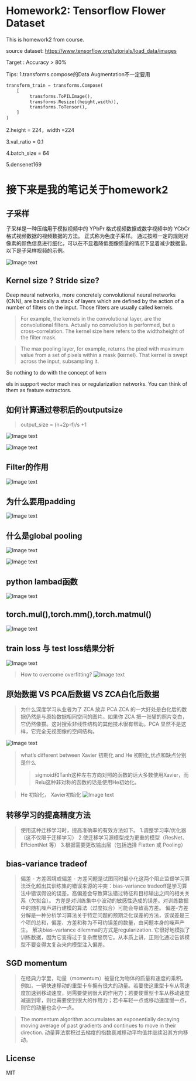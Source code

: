 # Homework2: Tensorflow Flower Dataset
This is homework2 from course.

source dataset: https://www.tensorflow.org/tutorials/load_data/images


Target : Accuracy > 80%

Tips:
1.transforms.compose的Data Augmentation不一定要用
```python
transform_train = transforms.Compose(
    [
         transforms.ToPILImage(),
         transforms.Resize((height,width)), 
         transforms.ToTensor(),
    ]
)
```


2.height = 224，width =224

3.val_ratio = 0.1

4.batch_size = 64

5.densenet169

# 接下来是我的笔记关于homework2

## 子采样

子采样是一种压缩用于模拟视频中的 YPbPr 格式视频数据或数字视频中的 YCbCr 格式视频数据的视频数据的方法。 正式称为色度子采样。 通过按照一定的规则对像素的颜色信息进行细化，可以在不显着降低图像质量的情况下显着减少数据量。 以下是子采样视频的示例。

![Image text](https://github.com/Leozyc-waseda/DeepLearning_Course_Homework/blob/main/picture/zicaiyang.png)

## Kernel size ? Stride size?
Deep neural networks, more concretely convolutional neural networks (CNN), are basically a stack of layers which are defined by the action of a number of filters on the input. Those filters are usually called kernels.

> For example, the kernels in the convolutional layer, are the convolutional filters. Actually no convolution is performed, but a cross-correlation. The kernel size here refers to the widthxheight of the filter mask.

>The max pooling layer, for example, returns the pixel with maximum value from a set of pixels within a mask (kernel). That kernel is swept across the input, subsampling it.

So nothing to do with the concept of kern

els in support vector machines or regularization networks. You can think of them as feature extractors.

## 如何计算通过卷积后的outputsize
> output_size = (n+2p-f)/s +1 

![Image text](https://github.com/Leozyc-waseda/DeepLearning_Course_Homework/blob/main/picture/convout.png)

![Image text](https://github.com/Leozyc-waseda/DeepLearning_Course_Homework/blob/main/picture/maxpool_output.png)

## Filter的作用
![Image text](https://github.com/Leozyc-waseda/DeepLearning_Course_Homework/blob/main/picture/filter.png)

## 为什么要用padding
![Image text](https://github.com/Leozyc-waseda/DeepLearning_Course_Homework/blob/main/picture/whyipadding.png)

## 什么是global pooling
![Image text](https://github.com/Leozyc-waseda/DeepLearning_Course_Homework/blob/main/picture/global_pooling.png)

![Image text](https://github.com/Leozyc-waseda/DeepLearning_Course_Homework/blob/main/picture/global_pooling1.png)

## python lambad函数
![Image text](https://github.com/Leozyc-waseda/DeepLearning_Course_Homework/blob/main/picture/lambda.png)

## torch.mul(),torch.mm(),torch.matmul()
![Image text](https://github.com/Leozyc-waseda/DeepLearning_Course_Homework/blob/main/picture/mul.png)

## train loss 与 test loss结果分析
![Image text](https://github.com/Leozyc-waseda/DeepLearning_Course_Homework/blob/main/picture/train_loss.png)

>How to overcome overfitting?
![Image text](https://github.com/Leozyc-waseda/DeepLearning_Course_Homework/blob/main/picture/overcome_overfitting.png)

## 原始数据 VS PCA后数据 VS ZCA白化后数据
>为什么深度学习从业者为了 ZCA 放弃 PCA
ZCA 的一大好处是白化后的数据仍然是与原始数据相同空间的图片。如果你 ZCA 把一张猫的照片变白，它仍然像猫。这对搜索非线性结构的其他技术很有帮助。PCA 显然不是这样，它完全无视图像的空间结构。

![Image text](https://github.com/Leozyc-waseda/DeepLearning_Course_Homework/blob/main/picture/pca_zca.png)

> what’s different between Xavier 初期化 and He 初期化,优点和缺点分别是什么
>>	sigmoid和Tanh这种左右方向对照的函数的话大多数使用Xavier，而Relu这种非对称的函数的话是使用He初始化。

> He 初始化， Xavier初始化
![Image text](https://github.com/Leozyc-waseda/DeepLearning_Course_Homework/blob/main/picture/He_Xavier.png)

## 转移学习的提高精度方法

> 使用这种迁移学习时，提高准确率的有效方法如下。 
> 1.调整学习率/优化器（这不仅限于迁移学习） 
> 2.使迁移学习源模型成为更重的模型（ResNet、EffcientNet 等） 
> 3.根据需要更改输出层（包括选择 Flatten 或 Pooling）

## bias-variance tradeof
> 偏差 - 方差困境或偏差 - 方差问题是试图同时最小化这两个阻止监督学习算法泛化超出其训练集的错误来源的冲突：bias-variance tradeoff是学习算法中错误假设的误差。高偏差会导致算法错过特征和目标输出之间的相关关系（欠拟合）。
 方差是对训练集中小波动的敏感性造成的误差。对训练数据中的随机噪声进行建模的算法（过度拟合）可能会导致高方差。 
偏差-方差分解是一种分析学习算法关于特定问题的预期泛化误差的方法，该误差是三个项的总和，偏差、方差和称为不可约误差的数量，由问题本身的噪声产生。
解决bias–variance dilemma的方式是regularization.
它很好地模拟了训练数据，因为它变得过于复杂而惩罚它。从本质上讲，正则化通过告诉模型不要变得太复杂来向模型注入偏差。

## SGD momentum 
> 在经典力学里，动量（momentum）被量化为物体的质量和速度的乘积。例如，一辆快速移动的重型卡车拥有很大的动量。若要使这重型卡车从零速度加速到移动速度，则需要使到很大的作用力；若要使重型卡车从移动速度减速到零，则也需要使到很大的作用力；若卡车轻一点或移动速度慢一点，则它的动量也会小一点。

> The momentum algorithm accumulates an exponentially decaying moving average of past gradients and continues to move in their direction.
动量算法累积过去梯度的指数衰减移动平均值并继续沿其方向移动。

## License

MIT



